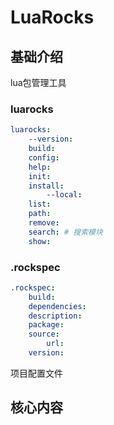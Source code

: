# LuaRocks


## 基础介绍

lua包管理工具



### luarocks
```yaml
luarocks:
    --version:
    build:
    config:
    help:
    init:
    install:
        --local:
    list:
    path:
    remove:
    search: # 搜索模块
    show:
```

### .rockspec
```yaml
.rockspec:
    build:
    dependencies:
    description:
    package:
    source:
        url:
    version:
```

项目配置文件


## 核心内容
```yaml
```